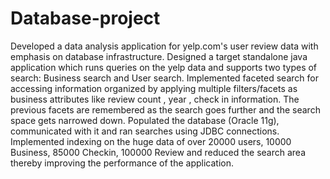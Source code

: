 # Database-project

Developed a data analysis application for yelp.com's user review data with emphasis on database infrastructure.
Designed a target standalone java application which runs queries on the yelp data and supports two types of search: Business search and User search.
Implemented faceted search for accessing information organized by applying multiple filters/facets as business attributes like review count , year , check in information. The previous facets are remembered as the search goes further and the search space gets narrowed down.
Populated the database (Oracle 11g), communicated with it and ran searches using JDBC connections. Implemented indexing on the huge data of over 20000 users, 10000 Business, 85000 Checkin, 100000 Review and reduced the search area thereby improving the performance of the application.
